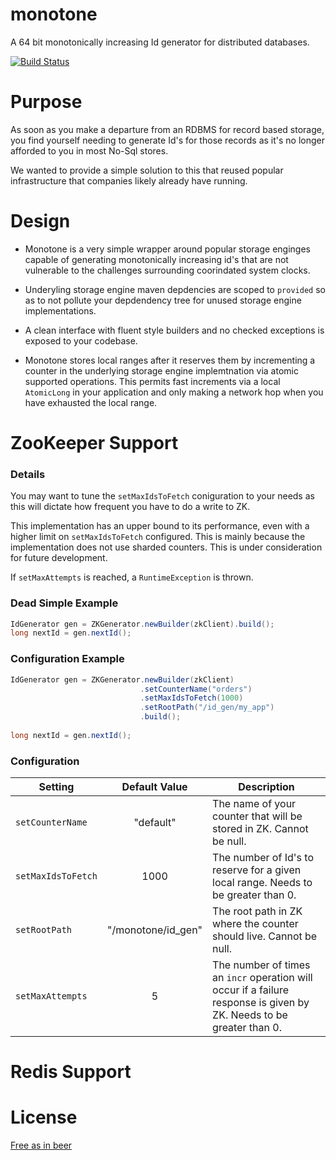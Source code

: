 monotone
========

A 64 bit monotonically increasing Id generator for distributed databases.

[![Build Status](https://travis-ci.org/evertrue/monotone.svg)](https://travis-ci.org/evertrue/monotone)

# Purpose
As soon as you make a departure from an RDBMS for record based storage, you find yourself needing to generate Id's for those records as it's no longer afforded to you in most No-Sql stores.

We wanted to provide a simple solution to this that reused popular infrastructure that companies likely already have running. 

# Design

* Monotone is a very simple wrapper around popular storage enginges capable of generating monotonically increasing id's that are not vulnerable to the challenges surrounding coorindated system clocks.

* Underyling storage engine maven depdencies are scoped to `provided` so as to not pollute your depdendency tree for unused storage engine implementations.

* A clean interface with fluent style builders and no checked exceptions is exposed to your codebase.

* Monotone stores local ranges after it reserves them by incrementing a counter in the underlying storage engine implemtnation via atomic supported operations. This permits fast increments via a local `AtomicLong` in your application and only making a network hop when you have exhausted the local range.


# ZooKeeper Support

### Details 
You may want to tune the `setMaxIdsToFetch` coniguration to your needs as this will dictate how frequent you have to do a write to ZK. 

This implementation has an upper bound to its performance, even with a higher limit on `setMaxIdsToFetch` configured. This is mainly because the implementation does not use sharded counters. This is under consideration for future development.

If `setMaxAttempts` is reached, a `RuntimeException` is thrown. 

### Dead Simple Example
```java
IdGenerator gen = ZKGenerator.newBuilder(zkClient).build();             
long nextId = gen.nextId();
```

### Configuration Example
```java
IdGenerator gen = ZKGenerator.newBuilder(zkClient)
                             .setCounterName("orders")
                             .setMaxIdsToFetch(1000)
                             .setRootPath("/id_gen/my_app")
                             .build();
                             
long nextId = gen.nextId();
```

### Configuration
|Setting|Default Value|Description|
|-------|:-------------:|-----------|
|`setCounterName`|"default"|The name of your counter that will be stored in ZK. Cannot be null.|
|`setMaxIdsToFetch`|1000|The number of Id's to reserve for a given local range. Needs to be greater than 0.|
|`setRootPath`|"/monotone/id_gen"|The root path in ZK where the counter should live. Cannot be null.|
|`setMaxAttempts`|5|The number of times an `incr` operation will occur if a failure response is given by ZK. Needs to be greater than 0.|

# Redis Support

# License
[Free as in beer](https://github.com/evertrue/monotone/blob/master/LICENSE)

